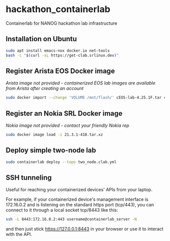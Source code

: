 # hackathon_containerlab
Containerlab for NANOG hackathon lab infrastructure

## Installation on Ubuntu

```bash
sudo apt install emacs-nox docker.io net-tools
bash -c "$(curl -sL https://get-clab.srlinux.dev)"
```

## Register Arista EOS Docker image
*Arista image not provided - containerized EOS lab images are available from Arista after creating an account*
```bash
sudo docker import --change 'VOLUME /mnt/flash/' cEOS-lab-4.25.1F.tar ceos:4.25.1F
```

## Register an Nokia SRL Docker image
*Nokia image not provided - contact your friendly Nokia rep*
```bash
sudo docker image load -i 21.3.1-410.tar.xz
```

## Deploy simple two-node lab
```bash
sudo containerlab deploy --topo two_node.clab.yml
```

## SSH tunneling
Useful for reaching your containerized devices' APIs from your laptop.

For example, if your containerized device's management interface is 172.16.0.2 and is listening on the standard https port (tcp/443), you can connect to it through a local socket tcp/8443 like this:
```bash
ssh -L 8443:172.16.0.2:443 username@containerlab_server -N
```
and then just stick https://127.0.0.1:8443 in your browser or use it to interact with the API.
